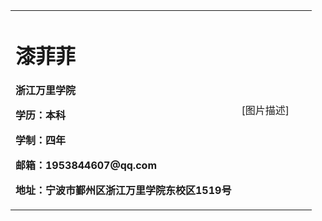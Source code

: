 <table border="0">
  <tr>
    <td width="75%">
      <h1>漆菲菲</h1>
      <p><b>浙江万里学院</b></p>
     <p><b>学历：本科
      <P><b>学制：四年
        <p><b>邮箱：1953844607@qq.com
          <p><b>地址：宁波市鄞州区浙江万里学院东校区1519号
            </td>
            <td width="25%">
              [图片描述]
              <img src="/zhengjianzhao.jpg>
                        </td>
                        </tr>
                        </table>
###最新消息
                        1.消息1xxx
                        ###研究方向
                        -文本挖掘
                        -知识图谱
                        ###荣誉奖励
                        -奖学金
                        -荣誉称号
                        -比赛项目
                        ###项目研究

